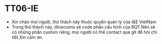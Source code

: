 # TT06-IE
- Xin chào mọi người, thử thách này thuộc quyền quản lý của I&E VietNam
- Trong thử thách này, dinarcoins sẽ code phần cấu hình của BQT.Nên sẽ có những phần custom riêng, mọi người có thể contact qua git để hỏi chi tiết.Xin cảm ơn.